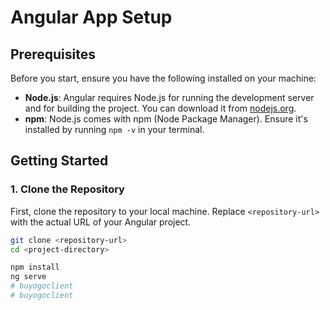 # Angular App Setup

## Prerequisites

Before you start, ensure you have the following installed on your machine:

- **Node.js**: Angular requires Node.js for running the development server and for building the project. You can download it from [nodejs.org](https://nodejs.org/).
- **npm**: Node.js comes with npm (Node Package Manager). Ensure it's installed by running `npm -v` in your terminal.

## Getting Started

### 1. Clone the Repository

First, clone the repository to your local machine. Replace `<repository-url>` with the actual URL of your Angular project.

```bash
git clone <repository-url>
cd <project-directory>

npm install
ng serve
# buyogoclient
# buyogoclient
